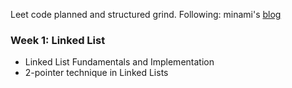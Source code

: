 Leet code planned and structured grind.
Following: minami's [blog](https://minami.bearblog.dev/dsa-prep-plan/)

### Week 1: Linked List
- Linked List Fundamentals and Implementation
- 2-pointer technique in Linked Lists


